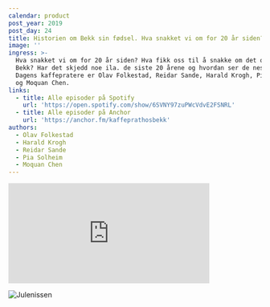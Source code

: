```yaml
---
calendar: product
post_year: 2019
post_day: 24
title: Historien om Bekk sin fødsel. Hva snakket vi om for 20 år siden?
image: ''
ingress: >-
  Hva snakket vi om for 20 år siden? Hva fikk oss til å snakke om det og starte
  Bekk? Har det skjedd noe ila. de siste 20 årene og hvordan ser de neste 20 ut?
  Dagens kaffepratere er Olav Folkestad, Reidar Sande, Harald Krogh, Pia Solheim
  og Moquan Chen.
links:
  - title: Alle episoder på Spotify
    url: 'https://open.spotify.com/show/6SVNY97zuPWcVdvE2FSNRL'
  - title: Alle episoder på Anchor
    url: 'https://anchor.fm/kaffeprathosbekk'
authors:
  - Olav Folkestad
  - Harald Krogh
  - Reidar Sande
  - Pia Solheim
  - Moquan Chen
---
```

<iframe src="https://anchor.fm/kaffeprathosbekk/embed/episodes/--e9jubu" height="200px" width="400px" frameborder="0" scrolling="no"></iframe>

![Julenissen](https://i.ibb.co/nCGSF80/IMG-7360.jpg)
